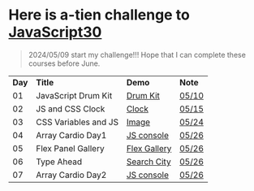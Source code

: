 # Here is a-tien challenge to [JavaScript30](https://javascript30.com/)
>2024/05/09 start my challenge!!! Hope that I can complete these courses before June.
<table>
  <tr>
    <td><b>Day</b></td>
    <td><b>Title</b></td>
    <td><b>Demo</b></td>
    <td><b>Note</b></td>
  </tr>
  <tr>
    <td>01</td>
    <td>JavaScript Drum Kit</td>
    <td><a href="https://a-tien.github.io/JavaScript30/01%20-%20JavaScript%20Drum%20Kit/index-ATIEN.html">Drum Kit</a></td>
    <td><a href="https://github.com/a-tien/JavaScript30/blob/master/01%20-%20JavaScript%20Drum%20Kit/JavaScript_Drum_Kit.md">05/10</a></td>
  </tr>
  <tr>
    <td>02</td>
    <td>JS and CSS Clock</td>
    <td><a href="https://a-tien.github.io/JavaScript30/02%20-%20JS%20and%20CSS%20Clock/index.html">Clock</a></td>
    <td><a href="https://github.com/a-tien/JavaScript30/blob/master/02%20-%20JS%20and%20CSS%20Clock/JS_and_CSS_clock.md">05/15</a></td>
  </tr>
  <tr>
    <td>03</td>
    <td>CSS Variables and JS</td>
    <td><a href="https://a-tien.github.io/JavaScript30/03%20-%20CSS%20Variables/index.html">Image</a></td>
    <td><a href="https://github.com/a-tien/JavaScript30/blob/master/03%20-%20CSS%20Variables/CSS_Variables.md">05/24</a></td>
  </tr>
  <tr>
    <td>04</td>
    <td>Array Cardio Day1</td>
    <td><a href="https://a-tien.github.io/JavaScript30/04%20-%20Array%20Cardio%20Day%201/index.html">JS console</a></td>
    <td><a href="https://github.com/a-tien/JavaScript30/blob/master/04%20-%20Array%20Cardio%20Day%201/04_Array_Cardio_Day1.md">05/26</a></td>
  </tr>
  <tr>
    <td>05</td>
    <td>Flex Panel Gallery</td>
    <td><a href="https://a-tien.github.io/JavaScript30/05%20-%20Flex%20Panel%20Gallery/index.html">Flex Gallery</a></td>
    <td><a href="https://github.com/a-tien/JavaScript30/blob/master/05%20-%20Flex%20Panel%20Gallery/05_Flex_Panel_Gallery.md">05/26</a></td>
  </tr>
  <tr>
    <td>06</td>
    <td>Type Ahead</td>
    <td><a href="https://a-tien.github.io/JavaScript30/06%20-%20Type%20Ahead/index.html">Search City</a></td>
    <td><a href="https://github.com/a-tien/JavaScript30/blob/master/06%20-%20Type%20Ahead/06_Type_Ahead.md">05/26</a></td>
  </tr>
  <tr>
    <td>07</td>
    <td>Array Cardio Day2</td>
    <td><a href="https://a-tien.github.io/JavaScript30/07%20-%20Array%20Cardio%20Day%202/index.html">JS console</a></td>
    <td><a href="https://github.com/a-tien/JavaScript30/blob/master/07%20-%20Array%20Cardio%20Day%202/07_Array_Cardio_Day_2.md">05/26</a></td>
  </tr>
</table>
